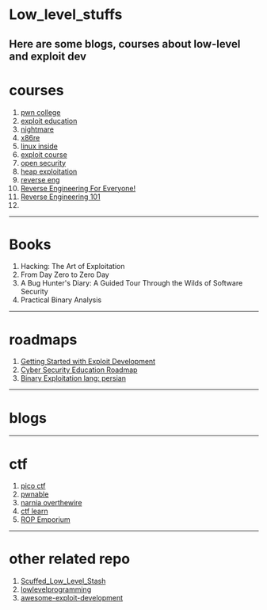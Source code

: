 # Low_level_stuffs
Here are some blogs, courses about low-level and exploit dev
---
# courses
1. [pwn college](https://pwn.college/)
2. [exploit education](https://exploit.education/)
3. [nightmare](https://github.com/guyinatuxedo/nightmare)
4. [x86re](https://x86re.com/)
5. [linux inside](https://0xax.gitbooks.io/linux-insides/content/Booting/)
6. [exploit course](https://exploit.courses/#/index)
7. [open security](https://p.ost2.fyi/dashboard)
8. [heap exploitation](https://github.com/shellphish/how2heap/)
9. [reverse eng](https://www.youtube.com/playlist?list=PLcFUp5WYCxVYeR7AgsmjzGW6PjamaY6JO)
10. [Reverse Engineering For Everyone!](https://0xinfection.github.io/reversing/)
11. [Reverse Engineering 101](https://malwareunicorn.org/workshops/re101.html#1)
12. 

---
# Books
1. Hacking: The Art of Exploitation
2. From Day Zero to Zero Day 
3. A Bug Hunter's Diary: A Guided Tour Through the Wilds of Software Security
4. Practical Binary Analysis
---
# roadmaps
1. [Getting Started with Exploit Development](https://dayzerosec.com/blog/2024/07/11/getting-started-2024.html)
2. [Cyber Security Education Roadmap](https://www.hoppersroppers.org/roadmap/)
3. [Binary Exploitation lang: persian](https://onhexgroup.ir/roadmap-for-exploit-development-2024/)
---
# blogs



---
# ctf
1. [pico ctf](https://play.picoctf.org/practice)
2. [pwnable](https://pwnable.kr/)
3. [narnia overthewire](https://overthewire.org/wargames/narnia/)
4. [ctf learn](https://ctflearn.com/)
5. [ROP Emporium](ropemporium.com/)

---
# other related repo
1. [Scuffed_Low_Level_Stash](https://github.com/0xroman1/Scuffed_Low_Level_Stash/tree/master)
2. [lowlevelprogramming](https://github.com/gurugio/lowlevelprogramming-university?tab=readme-ov-file#linux-kernel-and-device-driver)
3. [awesome-exploit-development](https://github.com/FabioBaroni/awesome-exploit-development)
